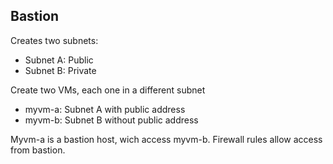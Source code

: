 ## Bastion

Creates two subnets:
- Subnet A: Public
- Subnet B: Private

Create two VMs, each one in a different subnet
- myvm-a: Subnet A with public address
- myvm-b: Subnet B without public address

Myvm-a is a bastion host, wich access myvm-b. Firewall rules allow access from bastion.



